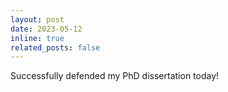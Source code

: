 ```yaml
---
layout: post
date: 2023-05-12
inline: true
related_posts: false
---
```


Successfully defended my PhD dissertation today!

